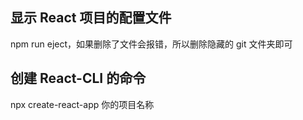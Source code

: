 ## 显示 React 项目的配置文件

npm run eject，如果删除了文件会报错，所以删除隐藏的 git 文件夹即可

## 创建 React-CLI 的命令

npx create-react-app 你的项目名称
